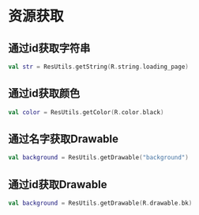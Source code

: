 # 资源获取

## 通过id获取字符串

```kotlin
val str = ResUtils.getString(R.string.loading_page)
```

## 通过id获取颜色

```kotlin
val color = ResUtils.getColor(R.color.black)
```

## 通过名字获取Drawable

```kotlin
val background = ResUtils.getDrawable("background")
```

## 通过id获取Drawable

```kotlin
val background = ResUtils.getDrawable(R.drawable.bk)
```
